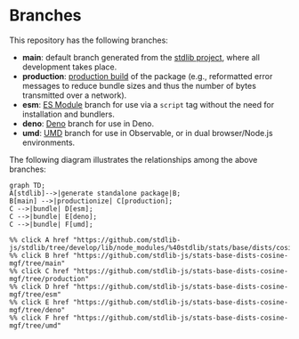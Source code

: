 <!--

@license Apache-2.0

Copyright (c) 2022 The Stdlib Authors.

Licensed under the Apache License, Version 2.0 (the "License");
you may not use this file except in compliance with the License.
You may obtain a copy of the License at

    http://www.apache.org/licenses/LICENSE-2.0

Unless required by applicable law or agreed to in writing, software
distributed under the License is distributed on an "AS IS" BASIS,
WITHOUT WARRANTIES OR CONDITIONS OF ANY KIND, either express or implied.
See the License for the specific language governing permissions and
limitations under the License.

-->

# Branches

This repository has the following branches:

-   **main**: default branch generated from the [stdlib project][stdlib-url], where all development takes place.
-   **production**: [production build][production-url] of the package (e.g., reformatted error messages to reduce bundle sizes and thus the number of bytes transmitted over a network).
-   **esm**: [ES Module][esm-url] branch for use via a `script` tag without the need for installation and bundlers.
-   **deno**: [Deno][deno-url] branch for use in Deno.
-   **umd**: [UMD][umd-url] branch for use in Observable, or in dual browser/Node.js environments.

The following diagram illustrates the relationships among the above branches:

```mermaid
graph TD;
A[stdlib]-->|generate standalone package|B;
B[main] -->|productionize| C[production];
C -->|bundle| D[esm];
C -->|bundle| E[deno];
C -->|bundle| F[umd];

%% click A href "https://github.com/stdlib-js/stdlib/tree/develop/lib/node_modules/%40stdlib/stats/base/dists/cosine/mgf"
%% click B href "https://github.com/stdlib-js/stats-base-dists-cosine-mgf/tree/main"
%% click C href "https://github.com/stdlib-js/stats-base-dists-cosine-mgf/tree/production"
%% click D href "https://github.com/stdlib-js/stats-base-dists-cosine-mgf/tree/esm"
%% click E href "https://github.com/stdlib-js/stats-base-dists-cosine-mgf/tree/deno"
%% click F href "https://github.com/stdlib-js/stats-base-dists-cosine-mgf/tree/umd"
```

[stdlib-url]: https://github.com/stdlib-js/stdlib/tree/develop/lib/node_modules/%40stdlib/stats/base/dists/cosine/mgf
[production-url]: https://github.com/stdlib-js/stats-base-dists-cosine-mgf/tree/production
[deno-url]: https://github.com/stdlib-js/stats-base-dists-cosine-mgf/tree/deno
[umd-url]: https://github.com/stdlib-js/stats-base-dists-cosine-mgf/tree/umd
[esm-url]: https://github.com/stdlib-js/stats-base-dists-cosine-mgf/tree/esm